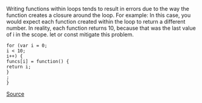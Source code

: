 Writing functions within loops tends to result in errors due to the way the function creates a closure around the loop. For example:
In this case, you would expect each function created within the loop to return a different number. In reality, each function returns 10, because that was the last value of i in the scope.
let or const mitigate this problem.

```
for (var i = 0;
i < 10;
i++) {
funcs[i] = function() {
return i;
}
;
}

```

[Source](http://eslint.org/docs/rules/no-loop-func)
